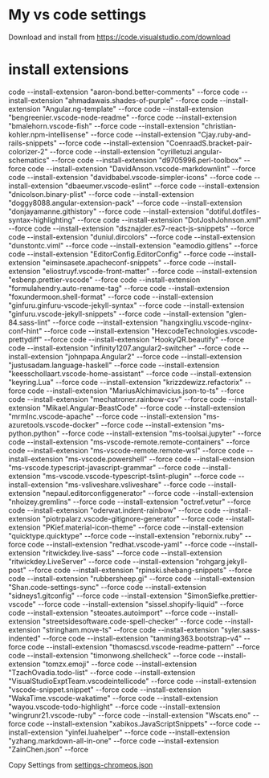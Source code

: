 # My vs code settings  
Download and install from https://code.visualstudio.com/download 
  
# install extensions  
  
code --install-extension "aaron-bond.better-comments" --force
code --install-extension "ahmadawais.shades-of-purple" --force
code --install-extension "Angular.ng-template" --force
code --install-extension "bengreenier.vscode-node-readme" --force
code --install-extension "bmalehorn.vscode-fish" --force
code --install-extension "christian-kohler.npm-intellisense" --force
code --install-extension "Cjay.ruby-and-rails-snippets" --force
code --install-extension "CoenraadS.bracket-pair-colorizer-2" --force
code --install-extension "cyrilletuzi.angular-schematics" --force
code --install-extension "d9705996.perl-toolbox" --force
code --install-extension "DavidAnson.vscode-markdownlint" --force
code --install-extension "davidbabel.vscode-simpler-icons" --force
code --install-extension "dbaeumer.vscode-eslint" --force
code --install-extension "dnicolson.binary-plist" --force
code --install-extension "doggy8088.angular-extension-pack" --force
code --install-extension "donjayamanne.githistory" --force
code --install-extension "dotiful.dotfiles-syntax-highlighting" --force
code --install-extension "DotJoshJohnson.xml" --force
code --install-extension "dsznajder.es7-react-js-snippets" --force
code --install-extension "duniul.dircolors" --force
code --install-extension "dunstontc.viml" --force
code --install-extension "eamodio.gitlens" --force
code --install-extension "EditorConfig.EditorConfig" --force
code --install-extension "eiminsasete.apacheconf-snippets" --force
code --install-extension "eliostruyf.vscode-front-matter" --force
code --install-extension "esbenp.prettier-vscode" --force
code --install-extension "formulahendry.auto-rename-tag" --force
code --install-extension "foxundermoon.shell-format" --force
code --install-extension "ginfuru.ginfuru-vscode-jekyll-syntax" --force
code --install-extension "ginfuru.vscode-jekyll-snippets" --force
code --install-extension "glen-84.sass-lint" --force
code --install-extension "hangxingliu.vscode-nginx-conf-hint" --force
code --install-extension "HexcodeTechnologies.vscode-prettydiff" --force
code --install-extension "HookyQR.beautify" --force
code --install-extension "infinity1207.angular2-switcher" --force
code --install-extension "johnpapa.Angular2" --force
code --install-extension "justusadam.language-haskell" --force
code --install-extension "keesschollaart.vscode-home-assistant" --force
code --install-extension "keyring.Lua" --force
code --install-extension "krizzdewizz.refactorix" --force
code --install-extension "MariusAlchimavicius.json-to-ts" --force
code --install-extension "mechatroner.rainbow-csv" --force
code --install-extension "Mikael.Angular-BeastCode" --force
code --install-extension "mrmlnc.vscode-apache" --force
code --install-extension "ms-azuretools.vscode-docker" --force
code --install-extension "ms-python.python" --force
code --install-extension "ms-toolsai.jupyter" --force
code --install-extension "ms-vscode-remote.remote-containers" --force
code --install-extension "ms-vscode-remote.remote-wsl" --force
code --install-extension "ms-vscode.powershell" --force
code --install-extension "ms-vscode.typescript-javascript-grammar" --force
code --install-extension "ms-vscode.vscode-typescript-tslint-plugin" --force
code --install-extension "ms-vsliveshare.vsliveshare" --force
code --install-extension "nepaul.editorconfiggenerator" --force
code --install-extension "nhoizey.gremlins" --force
code --install-extension "octref.vetur" --force
code --install-extension "oderwat.indent-rainbow" --force
code --install-extension "piotrpalarz.vscode-gitignore-generator" --force
code --install-extension "PKief.material-icon-theme" --force
code --install-extension "quicktype.quicktype" --force
code --install-extension "rebornix.ruby" --force
code --install-extension "redhat.vscode-yaml" --force
code --install-extension "ritwickdey.live-sass" --force
code --install-extension "ritwickdey.LiveServer" --force
code --install-extension "rohgarg.jekyll-post" --force
code --install-extension "rpinski.shebang-snippets" --force
code --install-extension "rubbersheep.gi" --force
code --install-extension "Shan.code-settings-sync" --force
code --install-extension "sidneys1.gitconfig" --force
code --install-extension "SimonSiefke.prettier-vscode" --force
code --install-extension "sissel.shopify-liquid" --force
code --install-extension "steoates.autoimport" --force
code --install-extension "streetsidesoftware.code-spell-checker" --force
code --install-extension "stringham.move-ts" --force
code --install-extension "syler.sass-indented" --force
code --install-extension "tanming363.bootstrap-v4" --force
code --install-extension "thomascsd.vscode-readme-pattern" --force
code --install-extension "timonwong.shellcheck" --force
code --install-extension "tomzx.emoji" --force
code --install-extension "TzachOvadia.todo-list" --force
code --install-extension "VisualStudioExptTeam.vscodeintellicode" --force
code --install-extension "vscode-snippet.snippet" --force
code --install-extension "WakaTime.vscode-wakatime" --force
code --install-extension "wayou.vscode-todo-highlight" --force
code --install-extension "wingrunr21.vscode-ruby" --force
code --install-extension "Wscats.eno" --force
code --install-extension "xabikos.JavaScriptSnippets" --force
code --install-extension "yinfei.luahelper" --force
code --install-extension "yzhang.markdown-all-in-one" --force
code --install-extension "ZainChen.json" --force
 
  
Copy Settings from [settings-chromeos.json](settings-chromeos.json)  
